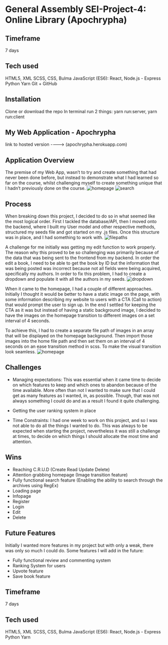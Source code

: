 # General Assembly SEI-Project-4: Online Library (Apochrypha)

## Timeframe
7 days

## Tech used
HTML5, XML
SCSS, CSS, Bulma
JavaScript (ES6): React, Node.js - Express
Python
Yarn
Git + GitHub

## Installation
Clone or download the repo
In terminal run 2 things: yarn run:server, yarn run:client

## My Web Application - Apochrypha
link to hosted version ----> (apochrypha.herokuapp.com)


## Application Overview
The premise of my Web App, wasn’t to try and create something that had never been done before, but instead to demonstrate what I had learned so far on the course, whilst challenging myself to create something unique that I hadn’t previously done on the course.
![homepage](https://i.imgur.com/RwArpUS.jpg)
![search](https://i.imgur.com/cxrzWQI.jpg)

## Process
When breaking down this project, I decided to do so in what seemed like the most logical order. First I tackled the database/API, then I moved onto the backend, where I built my User model and other respective methods, structured my seeds file and got started on my .js files. Once this structure was in place, and I had something to work with.
![filepaths](https://i.imgur.com/2NWljjj.png)

A challenge for me initially was getting my edit function to work properly. The reason why this proved to be so challenging was primarily because of the data that was being sent to the frontend from my backend. In order the edit a book, I need to be able to get the book by ID but the information that was being posted was incorrect because not all fields were being acquired, specifically my authors. In order to fix this problem, I had to create a dropdown and populate it with all the authors in my seeds.
![dropdown](https://i.imgur.com/6Ltw53G.jpg)

When it came to the homepage, I had a couple of different approaches. Initially I thought it would be better to have a static image on the page, with some information describing my website to users with a CTA (Call to action) that would prompt the user to sign up. In the end I settled for keeping the CTA as it was but instead of having a static background image, I decided to have the images on the homepage transition to different images on a set interval of 4 seconds.

To achieve this, I had to create a separate file path of images in an array that will be displayed on the homepage background. Then import those images into the home file path and then set them on an interval of 4 seconds on an ease transition method in scss. To make the visual transition look seamless.
![homepage](https://i.imgur.com/62CSZFi.jpg)


## Challenges
- Managing expectations: This was essential when it came time to decide on which features to keep and which ones to abandon because of the time available. More often than not I wanted to make sure that I could get as many features as I wanted, in, as possible. Though, that was not always something I could do and as a result I found it quite challenging. 

- Getting the user ranking system in place

- Time Constraints: I had one week to work on this project, and so I was not able to do all the things I wanted to do. This was always to be expected when starting the project, nevertheless it was still a challenge at times, to decide on which things I should allocate the most time and attention. 


## Wins
- Reaching C.R.U.D (Create Read Update Delete)
- Attention grabbing homepage (Image transition feature)
- Fully functional search feature (Enabling the ability to search through the archives using RegEx)
- Loading page
- Infopage
- Register
- Login
- Edit
- Delete



## Future Features
Initially I wanted more features in my project but with only a weak, there was only so much I could do. 
Some features I will add in the future: 
- Fully functional review and commenting system
- Ranking System for users
- Upvote feature
- Save book feature

## Timeframe
7 days

## Tech used
HTML5, XML
SCSS, CSS, Bulma
JavaScript (ES6): React, Node.js - Express
Python
Yarn
